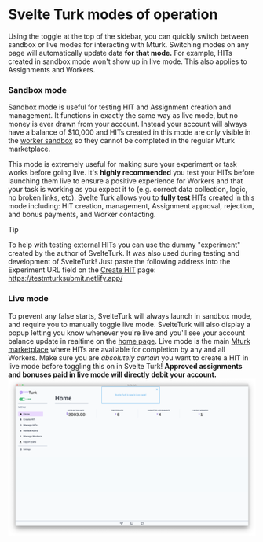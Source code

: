 # Svelte Turk modes of operation

Using the toggle at the top of the sidebar, you can quickly switch between sandbox or live modes for interacting with Mturk. Switching modes on any page will automatically update data **for that mode.** For example, HITs created in sandbox mode won't show up in live mode. This also applies to Assignments and Workers.


### Sandbox mode

Sandbox mode is useful for testing HIT and Assignment creation and management. It functions in exactly the same way as live mode, but no money is ever drawn from your account. Instead your account will always have a balance of $10,000 and HITs created in this mode are only visible in the [worker sandbox](https://workersandbox.mturk.com/) so they cannot be completed in the regular Mturk marketplace. 

This mode is extremely useful for making sure your experiment or task works before going live. It's **highly recommended** you test your HITs before launching them live to ensure a positive experience for Workers and that your task is working as you expect it to (e.g. correct data collection, logic, no broken links, etc). Svelte Turk allows you to **fully test** HITs created in this mode including: HIT creation, management, Assignment approval, rejection, and bonus payments, and Worker contacting. 

> [!TIP]
> To help with testing external HITs you can use the dummy "experiment" created by the author of SvelteTurk. It was also used during testing and development of SvelteTurk! 
> Just paste the following address into the Experiment URL field on the [Create HIT](create.md) page: https://testmturksubmit.netlify.app/


### Live mode

To prevent any false starts, SvelteTurk will always launch in sandbox mode, and require you to manually toggle live mode. SvelteTurk will also display a popup letting you know whenever you're live and you'll see your account balance update in realtime on the [home page](overview.md#home-page). Live mode is the main [Mturk marketplace](https://worker.mturk.com/) where HITs are available for completion by any and all Workers. Make sure you are *absolutely certain* you want to create a HIT in live mode before toggling this on in Svelte Turk! **Approved assignments and bonuses paid in live mode will directly debit your account.** 
![](assets/homepage_live.png)